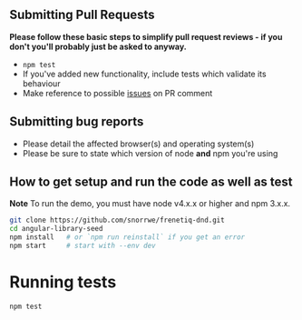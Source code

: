 ## Submitting Pull Requests

**Please follow these basic steps to simplify pull request reviews - if you don't you'll probably just be asked to anyway.**

 * ```npm test```
* If you've added new functionality, include tests which validate its behaviour
* Make reference to possible [issues](https://github.com/snorrwe/frenetiq-dnd/issues) on PR comment

## Submitting bug reports

* Please detail the affected browser(s) and operating system(s)
* Please be sure to state which version of node **and** npm you're using

## How to get setup and run the code as well as test

**Note** To run the demo, you must have node v4.x.x or higher and npm 3.x.x.

```bash
git clone https://github.com/snorrwe/frenetiq-dnd.git
cd angular-library-seed
npm install   # or `npm run reinstall` if you get an error
npm start     # start with --env dev
```

# Running tests

```bash
npm test
```

